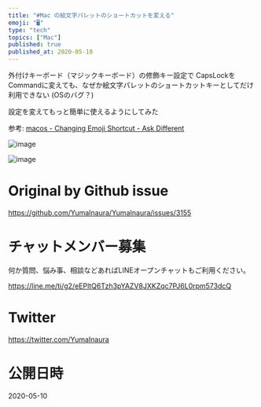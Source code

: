 ```yaml
---
title: "#Mac の絵文字パレットのショートカットを変える"
emoji: "🖥"
type: "tech"
topics: ["Mac"]
published: true
published_at: 2020-05-10
---
```


外付けキーボード（マジックキーボード）の修飾キー設定で
CapsLockをCommandに変えても、なぜか絵文字パレットのショートカットキーとしてだけ利用できない
(OSのバグ？)

設定を変えてもっと簡単に使えるようにしてみた

参考:
[macos - Changing Emoji Shortcut - Ask Different](https://apple.stackexchange.com/questions/230382/changing-emoji-shortcut)

![image](https://user-images.githubusercontent.com/13635059/81462815-2066ad80-91f0-11ea-9f5b-ebed8ca66fe8.png)

![image](https://user-images.githubusercontent.com/13635059/81462801-07f69300-91f0-11ea-8ad4-b0ed90bb8884.png)



# Original by Github issue

https://github.com/YumaInaura/YumaInaura/issues/3155











<!-- Update From Qiita API -->

# チャットメンバー募集


何か質問、悩み事、相談などあればLINEオープンチャットもご利用ください。

https://line.me/ti/g2/eEPltQ6Tzh3pYAZV8JXKZqc7PJ6L0rpm573dcQ





# Twitter


https://twitter.com/YumaInaura


<!-- Update From Qiita API -->



# 公開日時

2020-05-10
